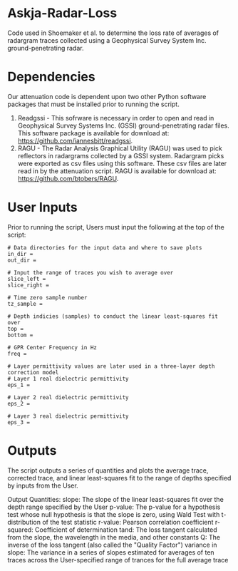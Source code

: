 # Askja-Radar-Loss
Code used in Shoemaker et al. to determine the loss rate of averages of radargram traces collected using a Geophysical Survey System Inc. ground-penetrating radar.

# Dependencies
Our attenuation code is dependent upon two other Python software packages that must be installed prior to running the script.
1. Readgssi - This sofrware is necessary in order to open and read in Geophysical Survey Systems Inc. (GSSI) ground-penetrating radar files. This software package is available for download at: https://github.com/iannesbitt/readgssi.
2. RAGU - The Radar Analysis Graphical Utility (RAGU) was used to pick reflectors in radargrams collected by a GSSI system. Radargram picks were exported as csv files using this software. These csv files are later read in by the attenuation script. RAGU is available for download at: https://github.com/btobers/RAGU. 

# User Inputs
Prior to running the script, Users must input the following at the top of the script:

```
# Data directories for the input data and where to save plots
in_dir =
out_dir = 

# Input the range of traces you wish to average over
slice_left = 
slice_right = 

# Time zero sample number
tz_sample = 

# Depth indicies (samples) to conduct the linear least-squares fit over
top = 
bottom = 

# GPR Center Frequency in Hz
freq = 

# Layer permittivity values are later used in a three-layer depth correction model
# Layer 1 real dielectric permittivity
eps_1 = 

# Layer 2 real dielectric permittivity
eps_2 = 

# Layer 3 real dielectric permittivity
eps_3 = 
```

# Outputs
The script outputs a series of quantities and plots the average trace, corrected trace, and linear least-squares fit to the range of depths specified by inputs from the User.

Output Quantities:
slope: The slope of the linear least-squares fit over the depth range specified by the User
p-value: The p-value for a hypothesis test whose null hypothesis is that the slope is zero, using Wald Test with t-distribution of the test statistic
r-value: Pearson correlation coefficient
r-squared: Coefficient of determination
tand: The loss tangent calculated from the slope, the wavelength in the media, and other constants
Q: The inverse of the loss tangent (also called the "Quality Factor")
variance in slope: The variance in a series of slopes estimated for averages of ten traces across the User-specified range of trances for the full average trace
